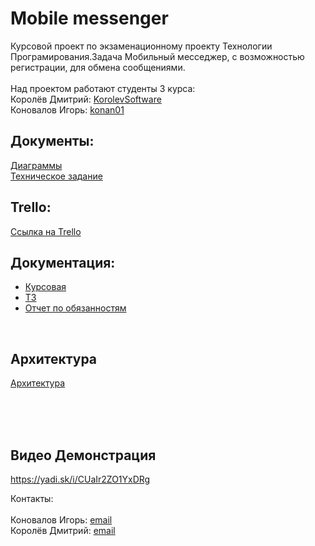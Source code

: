 # Mobile messenger

Курсовой проект по экзаменационному проекту Технологии Програмирования.Задача Мобильный месседжер, с возможностью регистрации, для обмена сообщениями.
<br>
<br>
Над проектом работают студенты 3 курса:
<br>
Королёв Дмитрий: [KorolevSoftware](https://github.com/KorolevSoftware)
<br>
Коновалов Игорь: [konan01](https://github.com/konan01)
<br>
## Документы:
[Диаграммы](./Diagramms)
<br>
[Техническое задание](./Documents)
<br>
## Trello:
[Ссылка на Trello](https://trello.com/b/nq5S7mgn/мессенджер)
<br>
## Документация:
- [Курсовая](./Documents/Introduction.doc)
- [ТЗ](./Documents/Technical%20task.doc)
- [Отчет по обязанностям](./Documents/Introduction.doc)
<br>

## Архитектура
[Архитектура](https://realtimeboard.com/app/board/o9J_kxmfqJQ=/)

<br>
<br>
<br>

## Видео Демонстрация
https://yadi.sk/i/CUaIr2ZO1YxDRg

Контакты:
<br>
<br>
Коновалов Игорь:  [email](anova.kon@gmail.com)
<br>
Королёв Дмитрий:  [email](fortyfour.star@gmail.com)
